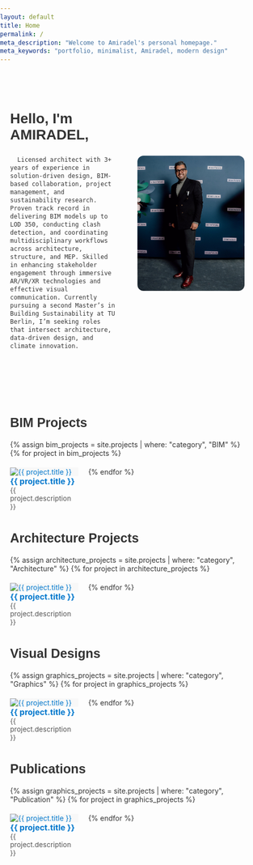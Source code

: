 ```yaml
---
layout: default
title: Home
permalink: /
meta_description: "Welcome to Amiradel's personal homepage."
meta_keywords: "portfolio, minimalist, Amiradel, modern design"
---
```


<head>
  <!-- Google Fonts -->
  <link href="https://fonts.googleapis.com/css2?family=Space+Grotesk:wght@400;500;700&family=Inter:wght@400;600&display=swap" rel="stylesheet">
  
  <!-- Add your custom styles -->
  <style>
    /* General Styling */
    body {
  font-family: "Inter", sans-serif;
  color: #333;
  margin: 0;
  padding: 0;
}

h1, h2, h3, .hero-title {
  font-family: "Space Grotesk", sans-serif;
  font-weight: 700;

}

    a {
      color: #0077cc;
      text-decoration: none;
    }

    a:hover {
      text-decoration: none;
    }

    /* Hero Section */
    .hero-section {
      display: flex;
      flex-direction: column;
      align-items: center;
      text-align: center;
      padding: 20px;
    }

    .logo {
      width: 160px;
      margin-bottom: 20px;
    }

    .text-content {
      max-width: 600px;
    }

    /* Section with image and text */
    .section-with-image {
      display: flex;
      justify-content: space-between;
      align-items: center;
      padding: 40px 20px;
    }

    .text-left {
      flex: 1;
      padding-right: 40px;
    }

    .text-left h2 {
      font-size: 2em;
      font-weight: Bold;
    }

    .text-left p {
      font-size: 1.1em;
      color: #555;
    }

    .image-right {
      flex: 1;
      max-width: 50%;
    }

    .image-right img {
      width: 100%;
      height: auto;
      border-radius: 12px;
      object-fit: cover;
    }

    /* Projects Section */
    .projects-section {
      padding: 40px 20px;
    }

    .projects {
      margin-bottom: 40px;
    }

    .projects h2 {
      font-size: 1.8em;
      margin-bottom: 20px;
    }

    .project-container {
      display: flex;
      flex-wrap: wrap;
      gap: 20px;
    }

    .project-card {
      flex: 1 1 calc(33.333% - 20px);
      max-width: calc(33.333% - 20px);
      position: relative;
      border-radius: 0px;
      overflow: hidden;
      background-color: #f8f8f8;
    }

    .project-card img {
      width: 100%;
      aspect-ratio: 1 / 1;
      object-fit: cover;
    }

    .project-caption {
      padding: 0px;
      background-color: rgba(255, 255, 255, 0.8);
      text-align: left;
    }

    .project-caption p {
      margin: 0px 0;
    }

    .project-title {
      font-weight: bold;
      font-size: 1rem;
    }

    .project-description {
      font-size: 0.85rem;
      color: #555;
    }

    @media (max-width: 768px) {
      .section-with-image {
        flex-direction: column;
        text-align: center;
      }

      .image-right {
        max-width: 100%;
        margin-top: 20px;
      }

      .text-left {
        padding-right: 20;
      }

      .project-card {
        flex: 1 1 100%;
        max-width: 100%;
      }
    }
  </style>
</head>


<!-- Section with image on the right and text on the left -->
<div class="section-with-image">
  <div class="text-left">
    <h2><strong>Hello, I'm</strong> AMIRADEL,</h2>
    <p style="text-align: justify;">
      
      Licensed architect with 3+ years of experience in solution-driven design, BIM-based collaboration, project management, and sustainability research. Proven track record in delivering BIM models up to LOD 350, conducting clash detection, and coordinating multidisciplinary workflows across architecture, structure, and MEP. Skilled in enhancing stakeholder engagement through immersive AR/VR/XR technologies and effective visual communication. Currently pursuing a second Master’s in Building Sustainability at TU Berlin, I’m seeking roles that intersect architecture, data-driven design, and climate innovation.
 </p>
    
  </div>
  <div class="image-right">
    <img src="assets/img/UrbanFuture.jpg" alt="About Me Image" />
  </div>
</div>

<!-- Projects Section -->
<div class="projects-section">

  <!-- BIM Projects ß-->
  <div class="projects">
    <h2>BIM Projects</h2>
    <div class="project-container">
      {% assign bim_projects = site.projects | where: "category", "BIM" %}
      {% for project in bim_projects %}
      <a href="{{ project.url }}" class="project-card">
        <img src="{{ project.img }}" alt="{{ project.title }}">
        <div class="project-caption">
          <p class="project-title">{{ project.title }}</p>
          <p class="project-description">{{ project.description }}</p>
        </div>
      </a>
      {% endfor %}
    </div>
  </div>

  <!-- Architecture Projects -->
  <div class="projects">
    <h2>Architecture Projects</h2>
    <div class="project-container">
      {% assign architecture_projects = site.projects | where: "category", "Architecture" %}
      {% for project in architecture_projects %}
      <a href="{{ project.url }}" class="project-card">
        <img src="{{ project.img }}" alt="{{ project.title }}">
        <div class="project-caption">
          <p class="project-title">{{ project.title }}</p>
          <p class="project-description">{{ project.description }}</p>
        </div>
      </a>
      {% endfor %}
    </div>
  </div>

  <!-- Graphics Projects -->
  <div class="projects">
    <h2>Visual Designs</h2>
    <div class="project-container">
      {% assign graphics_projects = site.projects | where: "category", "Graphics" %}
      {% for project in graphics_projects %}
      <a href="{{ project.url }}" class="project-card">
        <img src="{{ project.img }}" alt="{{ project.title }}">
        <div class="project-caption">
          <p class="project-title">{{ project.title }}</p>
          <p class="project-description">{{ project.description }}</p>
        </div>
      </a>
      {% endfor %}
    </div>
  </div>


 <!-- Publications -->
  <div class="projects">
    <h2>Publications</h2>
    <div class="project-container">
      {% assign graphics_projects = site.projects | where: "category", "Publication" %}
      {% for project in graphics_projects %}
      <a href="{{ project.url }}" class="project-card">
        <img src="{{ project.img }}" alt="{{ project.title }}">
        <div class="project-caption">
          <p class="project-title">{{ project.title }}</p>
          <p class="project-description">{{ project.description }}</p>
        </div>
      </a>
      {% endfor %}
    </div>
  </div>

</div>
